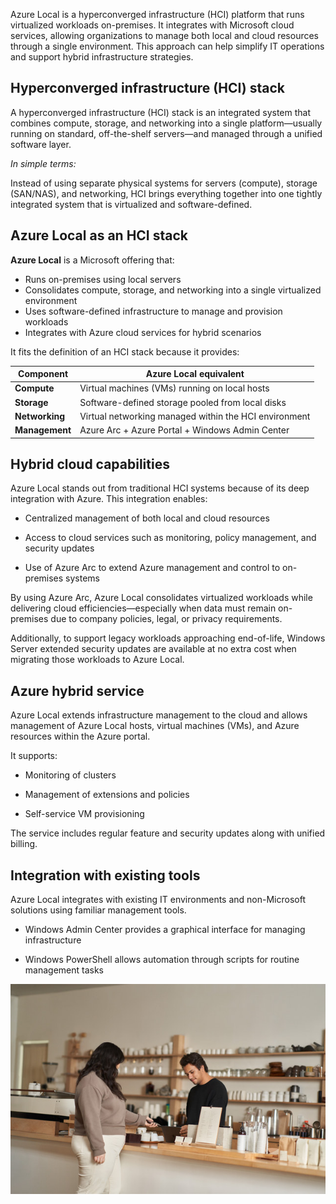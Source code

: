 Azure Local is a hyperconverged infrastructure (HCI) platform that runs virtualized workloads on-premises. It integrates with Microsoft cloud services, allowing organizations to manage both local and cloud resources through a single environment. This approach can help simplify IT operations and support hybrid infrastructure strategies.

## Hyperconverged infrastructure (HCI) stack

A hyperconverged infrastructure (HCI) stack is an integrated system that combines compute, storage, and networking into a single platform—usually running on standard, off-the-shelf servers—and managed through a unified software layer.

*In simple terms:*

Instead of using separate physical systems for servers (compute), storage (SAN/NAS), and networking, HCI brings everything together into one tightly integrated system that is virtualized and software-defined.

## Azure Local as an HCI stack

**Azure Local** is a Microsoft offering that:

- Runs on-premises using local servers  
- Consolidates compute, storage, and networking into a single virtualized environment  
- Uses software-defined infrastructure to manage and provision workloads  
- Integrates with Azure cloud services for hybrid scenarios  

It fits the definition of an HCI stack because it provides:

| Component      | Azure Local equivalent                               |
|----------------|-----------------------------------------------------|
| **Compute**    | Virtual machines (VMs) running on local hosts       |
| **Storage**    | Software-defined storage pooled from local disks   |
| **Networking** | Virtual networking managed within the HCI environment |
| **Management** | Azure Arc + Azure Portal + Windows Admin Center     |

## Hybrid cloud capabilities

Azure Local stands out from traditional HCI systems because of its deep integration with Azure. This integration enables:

- Centralized management of both local and cloud resources

- Access to cloud services such as monitoring, policy management, and security updates

- Use of Azure Arc to extend Azure management and control to on-premises systems

By using Azure Arc, Azure Local consolidates virtualized workloads while delivering cloud efficiencies—especially when data must remain on-premises due to company policies, legal, or privacy requirements.

Additionally, to support legacy workloads approaching end-of-life, Windows Server extended security updates are available at no extra cost when migrating those workloads to Azure Local.

## Azure hybrid service

Azure Local extends infrastructure management to the cloud and allows management of Azure Local hosts, virtual machines (VMs), and Azure resources within the Azure portal.

It supports:

- Monitoring of clusters

- Management of extensions and policies

- Self-service VM provisioning

The service includes regular feature and security updates along with unified billing.

## Integration with existing tools

Azure Local integrates with existing IT environments and non-Microsoft solutions using familiar management tools.

- Windows Admin Center provides a graphical interface for managing infrastructure

- Windows PowerShell allows automation through scripts for routine management tasks

![A photograph of a customer using a point of sales terminal to pay at a café counter.](../media/coffee.png)